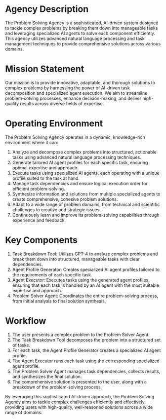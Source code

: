 # Agency Description

The Problem Solving Agency is a sophisticated, AI-driven system designed to tackle complex problems by breaking them down into manageable tasks and leveraging specialized AI agents to solve each component efficiently. This agency utilizes advanced natural language processing and task management techniques to provide comprehensive solutions across various domains.

# Mission Statement

Our mission is to provide innovative, adaptable, and thorough solutions to complex problems by harnessing the power of AI-driven task decomposition and specialized agent execution. We aim to streamline problem-solving processes, enhance decision-making, and deliver high-quality results across diverse fields of expertise.

# Operating Environment

The Problem Solving Agency operates in a dynamic, knowledge-rich environment where it can:

1. Analyze and decompose complex problems into structured, actionable tasks using advanced natural language processing techniques.
2. Generate tailored AI agent profiles for each specific task, ensuring optimal expertise and approach.
3. Execute tasks using specialized AI agents, each operating with a unique profile suited to the task at hand.
4. Manage task dependencies and ensure logical execution order for efficient problem-solving.
5. Synthesize information and solutions from multiple specialized agents to create comprehensive, cohesive problem solutions.
6. Adapt to a wide range of problem domains, from technical and scientific challenges to creative and strategic issues.
7. Continuously learn and improve its problem-solving capabilities through experience and feedback.

# Key Components

1. Task Breakdown Tool: Utilizes GPT-4 to analyze complex problems and break them down into structured, manageable tasks with clear dependencies.
2. Agent Profile Generator: Creates specialized AI agent profiles tailored to the requirements of each specific task.
3. Agent Executor: Executes tasks using the generated agent profiles, ensuring that each task is handled by an AI agent with the most suitable expertise and approach.
4. Problem Solver Agent: Coordinates the entire problem-solving process, from initial analysis to final solution synthesis.

# Workflow

1. The user presents a complex problem to the Problem Solver Agent.
2. The Task Breakdown Tool decomposes the problem into a structured set of tasks.
3. For each task, the Agent Profile Generator creates a specialized AI agent profile.
4. The Agent Executor runs each task using the corresponding specialized agent profile.
5. The Problem Solver Agent manages task dependencies, collects results, and synthesizes the final solution.
6. The comprehensive solution is presented to the user, along with a breakdown of the problem-solving process.

By leveraging this sophisticated AI-driven approach, the Problem Solving Agency aims to tackle complex challenges efficiently and effectively, providing users with high-quality, well-reasoned solutions across a wide range of domains.

